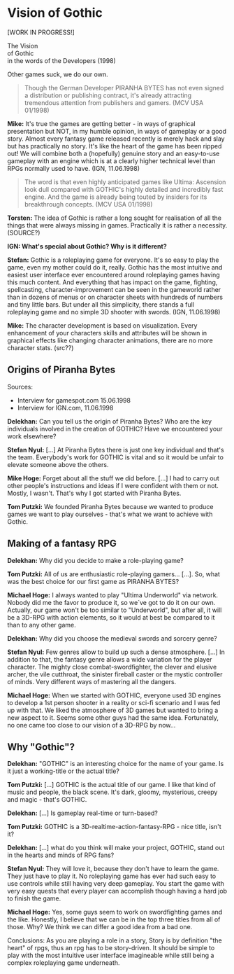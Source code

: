 # Vision of Gothic

<span class="changed">[WORK IN PROGRESS!]</span>

<p class="blood-bg">
    <span class="gianttext">
        The Vision<br> 
        of Gothic<br>
    </span>
    in the words of the Developers (1998)
</p>

<p class="suptext">Other games suck, we do our own.</p>

> Though the German Developer PIRANHA BYTES has not even signed a distribution or publishing contract, it's already attracting tremendous attention from publishers and gamers. (MCV USA 01/1998)

**Mike:** It's true the games are getting better - in ways of graphical presentation but NOT, in my humble opinion, in ways of gameplay or a good story. Almost every fantasy game released recently is merely hack and slay but has practically no story. It's like the heart of the game has been ripped out! We will combine both a (hopefully) genuine story and an easy-to-use gameplay with an engine which is at a clearly higher technical level than RPGs normally used to have. (IGN, 11.06.1998)

> The word is that even highly anticipated games like Ultima: Ascension look dull compared with GOTHIC's highly detailed and incredibly fast engine. And the game is already being touted by insiders for its breakthrough concepts. (MCV USA 01/1998)

**Torsten:** The idea of Gothic is rather a long sought for realisation of all the things that were always missing in games. Practically it is rather a necessity. (SOURCE?)

<!--**Torsten:** Die Idee zu Gothic ist eher eine langersehnte Umsetzung all der Dinge die immer in Spielen gefehlt haben. Praktisch also eher eine Notwenigkeit.-->






**IGN: What's special about Gothic? Why is it different?**

**Stefan:** Gothic is a roleplaying game for everyone. It's so easy to play the game, even my mother could do it, really. Gothic has the most intuitive and easiest user interface ever encountered around roleplaying games having this much content. And everything that has impact on the game, fighting, spellcasting, character-improvement can be seen in the gameworld rather than in dozens of menus or on character sheets with hundreds of numbers and tiny little bars. But under all this simplicity, there stands a full roleplaying game and no simple 3D shooter with swords. (IGN, 11.06.1998)

**Mike:** The character development is based on visualization. Every enhancement of your characters skills and attributes will be shown in graphical effects like changing character animations, there are no more character stats. (src??)




## Origins of Piranha Bytes

Sources: 
* Interview for gamespot.com 15.06.1998
* Interview for IGN.com, 11.06.1998

**Delekhan:** Can you tell us the origin of Piranha Bytes? Who are the key individuals involved in the creation of GOTHIC? Have we encountered your work elsewhere?

**Stefan Nyul:** [...] At Piranha Bytes there is just one key individual and that's the team. Everybody's work for GOTHIC is vital and so it would be unfair to elevate someone above the others.

**Mike Hoge:** Forget about all the stuff we did before. [...] I had to carry out other people's instructions and ideas if I were confident with them or not. Mostly, I wasn't. That's why I got started with Piranha Bytes.

**Tom Putzki:**  We founded Piranha Bytes because we wanted to produce games we want to play ourselves - that's what we want to achieve with Gothic.


## Making of a fantasy RPG

**Delekhan:** Why did you decide to make a role-playing game?

**Tom Putzki:** All of us are enthusiastic role-playing gamers... [...]. So, what was the best choice for our first game as PIRANHA BYTES?

**Michael Hoge:** I always wanted to play "Ultima Underworld" via network. Nobody did me the favor to produce it, so we´ve got to do it on our own. Actually, our game won't be too similar to "Underworld", but after all, it will be a 3D-RPG with action elements, so it would at best be compared to it than to any other game.

**Delekhan:** Why did you choose the medieval swords and sorcery genre?

**Stefan Nyul:** Few genres allow to build up such a dense atmosphere. [...] In addition to that, the fantasy genre allows a wide variation for the player character. The mighty close combat-swordfighter, the clever and elusive archer, the vile cutthroat, the sinister fireball caster or the mystic controller of minds. Very different ways of mastering all the dangers.

**Michael Hoge:** When we started with GOTHIC, everyone used 3D engines to develop a 1st person shooter in a reality or sci-fi scenario and I was fed up with that. We liked the atmosphere of 3D games but wanted to bring a new aspect to it. Seems some other guys had the same idea. Fortunately, no one came too close to our vision of a 3D-RPG by now...


## Why "Gothic"?

**Delekhan:** "GOTHIC" is an interesting choice for the name of your game. Is it just a working-title or the actual title? 

**Tom Putzki:** [...] GOTHIC is the actual title of our game. I like that kind of music and people, the black scene. It's dark, gloomy, mysterious, creepy and magic - that's GOTHIC.

**Delekhan:** [...] Is gameplay real-time or turn-based?

**Tom Putzki:** GOTHIC is a 3D-realtime-action-fantasy-RPG - nice title, isn't it?


**Delekhan:** [...] what do you think will make your project, GOTHIC, stand out in the hearts and minds of RPG fans?

**Stefan Nyul:** They will love it, because they don't have to learn the game. They just have to play it. No roleplaying game has ever had such easy to use controls while still having very deep gameplay. You start the game with very easy quests that every player can accomplish though having a hard job to finish the game. 

**Michael Hoge:** Yes, some guys seem to work on swordfighting games and the like. Honestly, I believe that we can be in the top three titles from all of those. Why? We think we can differ a good idea from a bad one.



Conclusions: As you are playing a role in a story, Story is by definition "the heart" of rpgs, thus an rpg has to be story-driven. It should be simple to play with the most intuitive user interface imagineable while still being a complex roleplaying game underneath. 
